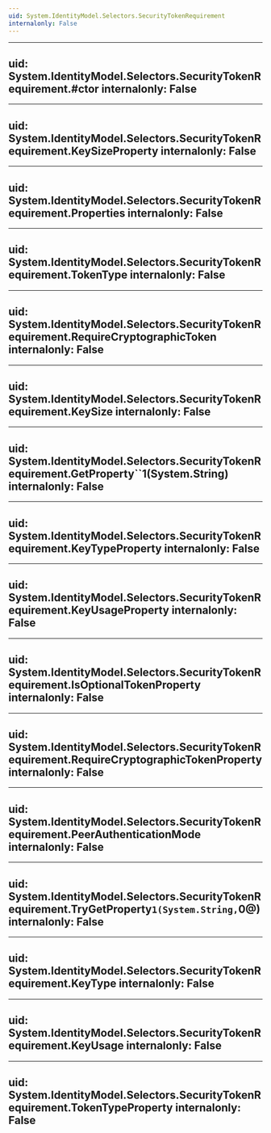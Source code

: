 ```yaml
---
uid: System.IdentityModel.Selectors.SecurityTokenRequirement
internalonly: False
---
```


---
uid: System.IdentityModel.Selectors.SecurityTokenRequirement.#ctor
internalonly: False
---

---
uid: System.IdentityModel.Selectors.SecurityTokenRequirement.KeySizeProperty
internalonly: False
---

---
uid: System.IdentityModel.Selectors.SecurityTokenRequirement.Properties
internalonly: False
---

---
uid: System.IdentityModel.Selectors.SecurityTokenRequirement.TokenType
internalonly: False
---

---
uid: System.IdentityModel.Selectors.SecurityTokenRequirement.RequireCryptographicToken
internalonly: False
---

---
uid: System.IdentityModel.Selectors.SecurityTokenRequirement.KeySize
internalonly: False
---

---
uid: System.IdentityModel.Selectors.SecurityTokenRequirement.GetProperty``1(System.String)
internalonly: False
---

---
uid: System.IdentityModel.Selectors.SecurityTokenRequirement.KeyTypeProperty
internalonly: False
---

---
uid: System.IdentityModel.Selectors.SecurityTokenRequirement.KeyUsageProperty
internalonly: False
---

---
uid: System.IdentityModel.Selectors.SecurityTokenRequirement.IsOptionalTokenProperty
internalonly: False
---

---
uid: System.IdentityModel.Selectors.SecurityTokenRequirement.RequireCryptographicTokenProperty
internalonly: False
---

---
uid: System.IdentityModel.Selectors.SecurityTokenRequirement.PeerAuthenticationMode
internalonly: False
---

---
uid: System.IdentityModel.Selectors.SecurityTokenRequirement.TryGetProperty``1(System.String,``0@)
internalonly: False
---

---
uid: System.IdentityModel.Selectors.SecurityTokenRequirement.KeyType
internalonly: False
---

---
uid: System.IdentityModel.Selectors.SecurityTokenRequirement.KeyUsage
internalonly: False
---

---
uid: System.IdentityModel.Selectors.SecurityTokenRequirement.TokenTypeProperty
internalonly: False
---
